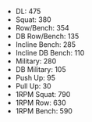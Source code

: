 * DL: 475
*  Squat: 380
*  Row/Bench: 354
*  DB Row/Bench: 135
*  Incline Bench: 285
*  Incline DB Bench: 110
*  Military: 280
*  DB Military: 105
*  Push Up: 95
*  Pull Up: 30
*  1RPM Squat: 790
*  1RPM Row: 630
*  1RPM Bench: 590
